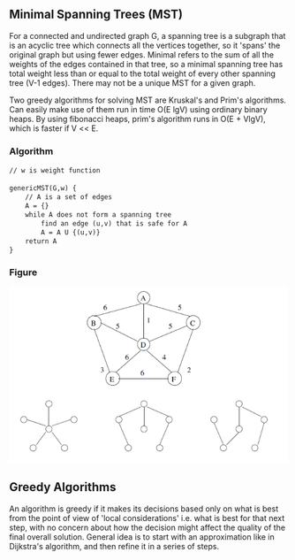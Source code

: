 ## Minimal Spanning Trees (MST)

For a connected and undirected graph G, a spanning tree is a subgraph that is an acyclic tree which connects all the vertices together, so it 'spans' the original graph but using fewer edges. Minimal refers to the sum of all the weights of the edges contained in that tree, so a minimal spanning tree has total weight less than or equal to the total weight of every other spanning tree (V-1 edges). There may not be a unique MST for a given graph.

Two greedy algorithms for solving MST are Kruskal's and Prim's algorithms. Can easily make use of them run in time O(E lgV) using ordinary binary heaps. By using fibonacci heaps, prim's algorithm runs in O(E + VlgV), which is faster if V << E.

### Algorithm

```
// w is weight function

genericMST(G,w) {
    // A is a set of edges
    A = {}
    while A does not form a spanning tree
        find an edge (u,v) that is safe for A
        A = A U {(u,v)}
    return A
}
```

### Figure

<img src="../../../images/MST.PNG">

## Greedy Algorithms

An algorithm is greedy if it makes its decisions based only on what is best from the point of view of 'local considerations' i.e. what is best for that next step, with no concern about how the decision might affect the quality of the final overall solution. General idea is to start with an approximation like in Dijkstra's algorithm, and then refine it in a series of steps.
